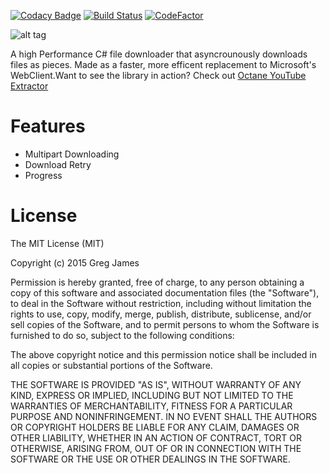 [![Codacy Badge](https://api.codacy.com/project/badge/Grade/140a182997cf46ba9f84060f4a7ae17e)](https://app.codacy.com/manual/madra.uc/OctaneDownloader?utm_source=github.com&utm_medium=referral&utm_content=gregyjames/OctaneDownloader&utm_campaign=Badge_Grade_Dashboard)
[![Build Status](https://travis-ci.com/gregyjames/OctaneDownloader.svg?branch=master)](https://travis-ci.com/gregyjames/OctaneDownloader)
[![CodeFactor](https://www.codefactor.io/repository/github/gregyjames/octanedownloader/badge)](https://www.codefactor.io/repository/github/gregyjames/octanedownloader)

![alt tag](https://image.ibb.co/h2tK8v/Untitled_1.png)


A high Performance C# file downloader that asyncrounously downloads files as pieces. Made as a faster, more efficent replacement to Microsoft's WebClient.Want to see the library in action? Check out [Octane YouTube Extractor](https://github.com/gregyjames/OCTANE-YoutubeExtractor)

# Features
* Multipart Downloading
* Download Retry
* Progress

# License
The MIT License (MIT)

Copyright (c) 2015 Greg James

Permission is hereby granted, free of charge, to any person obtaining a copy
of this software and associated documentation files (the "Software"), to deal
in the Software without restriction, including without limitation the rights
to use, copy, modify, merge, publish, distribute, sublicense, and/or sell
copies of the Software, and to permit persons to whom the Software is
furnished to do so, subject to the following conditions:

The above copyright notice and this permission notice shall be included in all
copies or substantial portions of the Software.

THE SOFTWARE IS PROVIDED "AS IS", WITHOUT WARRANTY OF ANY KIND, EXPRESS OR
IMPLIED, INCLUDING BUT NOT LIMITED TO THE WARRANTIES OF MERCHANTABILITY,
FITNESS FOR A PARTICULAR PURPOSE AND NONINFRINGEMENT. IN NO EVENT SHALL THE
AUTHORS OR COPYRIGHT HOLDERS BE LIABLE FOR ANY CLAIM, DAMAGES OR OTHER
LIABILITY, WHETHER IN AN ACTION OF CONTRACT, TORT OR OTHERWISE, ARISING FROM,
OUT OF OR IN CONNECTION WITH THE SOFTWARE OR THE USE OR OTHER DEALINGS IN THE
SOFTWARE.
